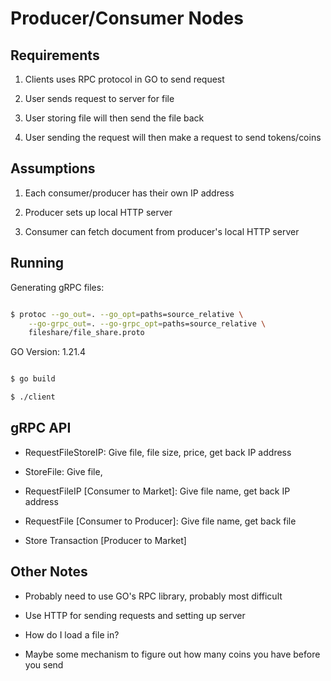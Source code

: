# Producer/Consumer Nodes

## Requirements

1) Clients uses RPC protocol in GO to send request

2) User sends request to server for file

3) User storing file will then send the file back

4) User sending the request will then make a request to send tokens/coins
 

## Assumptions

1) Each consumer/producer has their own IP address

2) Producer sets up local HTTP server

3) Consumer can fetch document from producer's local HTTP server


## Running

Generating gRPC files:

``` bash

$ protoc --go_out=. --go_opt=paths=source_relative \
    --go-grpc_out=. --go-grpc_opt=paths=source_relative \
    fileshare/file_share.proto 
```

GO Version: 1.21.4

```bash

$ go build

$ ./client

```

## gRPC API
* RequestFileStoreIP: Give file, file size, price, get back IP address

* StoreFile: Give file, 

* RequestFileIP [Consumer to Market]: Give file name, get back IP address

* RequestFile [Consumer to Producer]: Give file name, get back file

* Store Transaction [Producer to Market]

## Other Notes

* Probably need to use GO's RPC library, probably most difficult

* Use HTTP for sending requests and setting up server 

* How do I load a file in?

* Maybe some mechanism to figure out how many coins you have before you send




